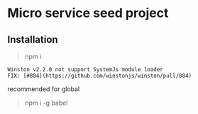 # Micro service seed project

## Installation

> npm i

~~~~Pay Attention~~~~
Winston v2.2.0 not support SystemJs module loader 
FIX: [#884](https://github.com/winstonjs/winston/pull/884)
~~~~~~~~
recommended for global
> npm i -g babel 


